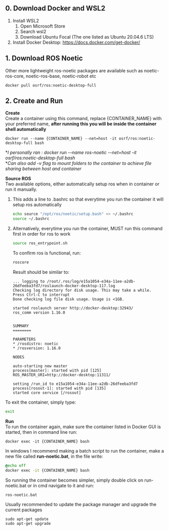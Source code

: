## 0. Download Docker and WSL2
1. Install WSL2
    1. Open Microsoft Store
    2. Search wsl2
    3. Download Ubuntu Focal (The one listed as Ubuntu 20.04.6 LTS)
2. Install Docker Desktop: https://docs.docker.com/get-docker/

## 1. Download ROS Noetic
Other more lightweight ros-noetic packages are available such as noetic-ros-core, noetic-ros-base, noetic-robot etc
```
docker pull osrf/ros:noetic-desktop-full
```

## 2. Create and Run
**Create**<br>
Create a container using this command, replace {CONTAINER_NAME} with your preferred name, **after running this you will be inside the container shell automatically**
```
docker run --name {CONTAINER_NAME} --net=host -it osrf/ros:noetic-desktop-full bash
```

**I personally ran : docker run --name ros-noetic --net=host -it osrf/ros:noetic-desktop-full bash* <br>
**Can also add -v flag to mount folders to the container to achieve file sharing between host and container*



**Source ROS**<br>
Two available options, either automatically setup ros when in container or run it manually.
1. This adds a line to .bashrc so that everytime you run the container it will setup ros automatically
    ```bash
    echo source "/opt/ros/noetic/setup.bash" >> ~/.bashrc
    source ~/.bashrc
    ```
2. Alternatively, everytime you run the container, MUST run this command first in order for ros to work
    ```bash
    source ros_entrypoint.sh
    ```
    To confirm ros is functional, run:
    ```bash
    roscore
    ```
    Result should be similar to:
    ```
    ... logging to /root/.ros/log/e15a1054-e34a-11ee-a2db-26dfeeba3fd7/roslaunch-docker-desktop-117.log
    Checking log directory for disk usage. This may take a while.
    Press Ctrl-C to interrupt
    Done checking log file disk usage. Usage is <1GB.

    started roslaunch server http://docker-desktop:32943/
    ros_comm version 1.16.0


    SUMMARY
    ========

    PARAMETERS
    * /rosdistro: noetic
    * /rosversion: 1.16.0

    NODES

    auto-starting new master
    process[master]: started with pid [125]
    ROS_MASTER_URI=http://docker-desktop:11311/

    setting /run_id to e15a1054-e34a-11ee-a2db-26dfeeba3fd7
    process[rosout-1]: started with pid [135]
    started core service [/rosout]
    ``````

To exit the container, simply type:
```bash
exit
```

**Run**<br>
To run the container again, make sure the container listed in Docker GUI is started, then in command line run:
```
docker exec -it {CONTAINER_NAME} bash
```
In windows I recommend making a batch script to run the container, make a new file called **run-noetic.bat**, in the file write:
```bat
@echo off
docker exec -it {CONTAINER_NAME} bash
```
So running the container becomes simpler, simply double click on run-noetic.bat or in cmd navigate to it and run:
```cmd
ros-noetic.bat
```
Usually recommended to update the package manager and upgrade the current packages
```
sudo apt-get update
sudo apt-get upgrade
```